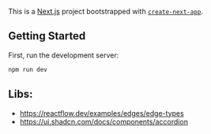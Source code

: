 This is a [Next.js](https://nextjs.org/) project bootstrapped with [`create-next-app`](https://github.com/vercel/next.js/tree/canary/packages/create-next-app).

## Getting Started

First, run the development server:

```bash
npm run dev
```

## Libs:

- https://reactflow.dev/examples/edges/edge-types
- https://ui.shadcn.com/docs/components/accordion
